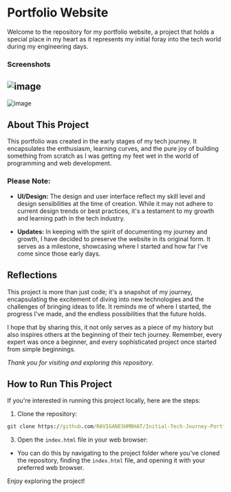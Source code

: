 # Portfolio Website

Welcome to the repository for my portfolio website, a project that holds a special place in my heart as it represents my initial foray into the tech world during my engineering days.

### Screenshots
![image](https://github.com/RAVIGANESHMBHAT/My-Old-Portfolio-Website/assets/41186067/fdf21014-23aa-4a56-860d-ae1bff27107a)
---
![image](https://github.com/RAVIGANESHMBHAT/My-Old-Portfolio-Website/assets/41186067/4b932f38-60c8-4e9c-bbcb-7f1c1ddc5e2b)

## About This Project

This portfolio was created in the early stages of my tech journey. It encapsulates the enthusiasm, learning curves, and the pure joy of building something from scratch as I was getting my feet wet in the world of programming and web development.

### Please Note:

- **UI/Design:** The design and user interface reflect my skill level and design sensibilities at the time of creation. While it may not adhere to current design trends or best practices, it's a testament to my growth and learning path in the tech industry.
  
- **Updates:** In keeping with the spirit of documenting my journey and growth, I have decided to preserve the website in its original form. It serves as a milestone, showcasing where I started and how far I've come since those early days.

## Reflections

This project is more than just code; it's a snapshot of my journey, encapsulating the excitement of diving into new technologies and the challenges of bringing ideas to life. It reminds me of where I started, the progress I've made, and the endless possibilities that the future holds.

I hope that by sharing this, it not only serves as a piece of my history but also inspires others at the beginning of their tech journey. Remember, every expert was once a beginner, and every sophisticated project once started from simple beginnings.

_Thank you for visiting and exploring this repository._

## How to Run This Project

If you're interested in running this project locally, here are the steps:

1. Clone the repository:
```cmd
git clone https://github.com/RAVIGANESHMBHAT/Initial-Tech-Journey-Portfolio
```

3. Open the `index.html` file in your web browser:
- You can do this by navigating to the project folder where you've cloned the repository, finding the `index.html` file, and opening it with your preferred web browser.

Enjoy exploring the project!
